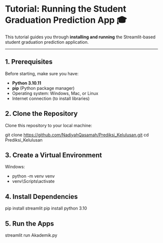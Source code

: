 # Tutorial: Running the Student Graduation Prediction App 🎓

This tutorial guides you through **installing and running** the Streamlit-based student graduation prediction application.

---

## 1. Prerequisites

Before starting, make sure you have:

- **Python 3.10.11**
- **pip** (Python package manager)
- Operating system: Windows, Mac, or Linux
- Internet connection (to install libraries)

## 2. Clone the Repository

Clone this repository to your local machine:

git clone https://github.com/NadiyahQasamah/Prediksi_Kelulusan.git
cd Prediksi_Kelulusan

## 3. Create a Virtual Environment

Windows:
- python -m venv venv
- venv\Scripts\activate

## 4. Install Dependencies

pip install streamlit
pip install python 3.10

## 5. Run the Apps
streamlit run Akademik.py
